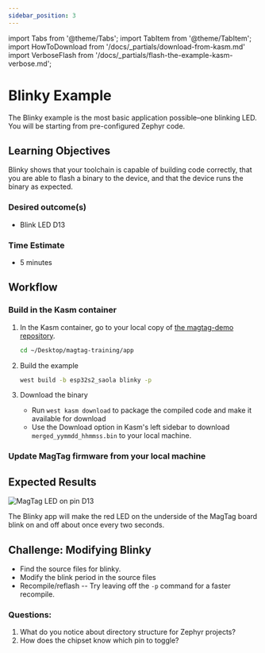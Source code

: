 ```yaml
---
sidebar_position: 3
---
```


import Tabs from '@theme/Tabs';
import TabItem from '@theme/TabItem';
import HowToDownload from '/docs/\_partials/download-from-kasm.md'
import VerboseFlash from '/docs/\_partials/flash-the-example-kasm-verbose.md';

# Blinky Example

The Blinky example is the most basic application possible&ndash;one blinking LED. You will be starting from pre-configured Zephyr code.

## Learning Objectives

Blinky shows that your toolchain is capable of building code correctly, that you are able to flash a binary to the device, and that the device runs the binary as expected.

### Desired outcome(s)
* Blink LED D13

### Time Estimate

* 5 minutes

## Workflow

### Build in the Kasm container

1. In the Kasm container, go to your local copy of [the magtag-demo repository](https://github.com/golioth/magtag-demo).

    ```bash
    cd ~/Desktop/magtag-training/app
    ```

2. Build the example

    ```bash
    west build -b esp32s2_saola blinky -p
    ```

3. Download the binary

    * Run `west kasm download` to package the compiled code and make it
      available for download
    * Use the Download option in Kasm's left sidebar to download
      `merged_yymmdd_hhmmss.bin` to your local machine.

  <HowToDownload/>

### Update MagTag firmware from your local machine

<VerboseFlash/>

## Expected Results

![MagTag LED on pin D13](../../basic-io-exercises/assets/d13-LED.jpg)

The Blinky app will make the red LED on the underside of the MagTag board blink on and off about once every two seconds.

## Challenge: Modifying Blinky

* Find the source files for blinky. 
* Modify the blink period in the source files 
* Recompile/reflash -- Try leaving off the `-p` command for a faster recompile.

### Questions:
1. What do you notice about directory structure for Zephyr projects?
2. How does the chipset know which pin to toggle?
